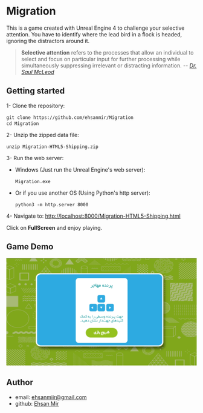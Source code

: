 # Migration
This is a game created with Unreal Engine 4 to challenge your selective attention. You have to identify where the lead bird in a flock is headed, ignoring the distractors around it.

> **Selective attention** refers to the processes that allow an individual to select and focus on particular input for further processing while simultaneously suppressing irrelevant or distracting information.
> -- <cite>[Dr. Saul McLeod][1]</cite>

[1]: https://www.simplypsychology.org/attention-models.html

## Getting started
1- Clone the repository:
```
git clone https://github.com/ehsanmir/Migration
cd Migration
```
2- Unzip the zipped data file:
```
unzip Migration-HTML5-Shipping.zip
```
3- Run the web server:
 - Windows (Just run the Unreal Engine's web server):
	```
	Migration.exe
	```
 - Or if you use another OS (Using Python's http server):
	```
	python3 -m http.server 8000
	```
4- Navigate to:
 [http://localhost:8000/Migration-HTML5-Shipping.html](http://localhost:8000/Migration-HTML5-Shipping.html)

Click on **FullScreen** and enjoy playing.

## Game Demo
![Demo](ShowDemo.gif)

## Author
- email: ehsanmiir@gmail.com
- github: [Ehsan Mir](https://github.com/ehsanmir)
